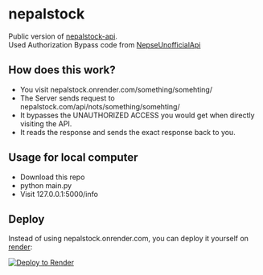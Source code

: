 # nepalstock

Public version of [nepalstock-api](https://nepalstock.onrender.com/info).<br>
Used Authorization Bypass code from [NepseUnofficialApi](https://github.com/basic-bgnr/NepseUnofficialApi)

## How does this work?
- You visit nepalstock.onrender.com/something/somehting/
- The Server sends request to nepalstock.com/api/nots/something/somehting/
- It bypasses the UNAUTHORIZED ACCESS you would get when directly visiting the API.
- It reads the response and sends the exact response back to you.

## Usage for local computer
- Download this repo
- python main.py
- Visit 127.0.0.1:5000/info

## Deploy
Instead of using nepalstock.onrender.com, you can deploy it yourself on [render](https://render.com/):

<a href="https://render.com/deploy?repo=https://github.com/Prabesh01/nepalstock-api">
  <img src="https://render.com/images/deploy-to-render-button.svg" alt="Deploy to Render">
</a>
